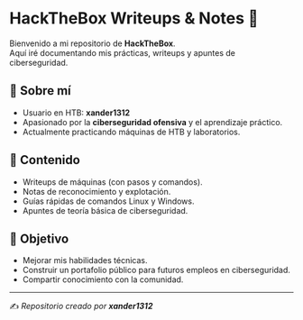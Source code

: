 # HackTheBox Writeups & Notes 🐉

Bienvenido a mi repositorio de **HackTheBox**.  
Aquí iré documentando mis prácticas, writeups y apuntes de ciberseguridad.  

## 👤 Sobre mí
- Usuario en HTB: **xander1312**
- Apasionado por la **ciberseguridad ofensiva** y el aprendizaje práctico.
- Actualmente practicando máquinas de HTB y laboratorios.

## 📂 Contenido
- Writeups de máquinas (con pasos y comandos).
- Notas de reconocimiento y explotación.
- Guías rápidas de comandos Linux y Windows.
- Apuntes de teoría básica de ciberseguridad.

## 🚀 Objetivo
- Mejorar mis habilidades técnicas.
- Construir un portafolio público para futuros empleos en ciberseguridad.
- Compartir conocimiento con la comunidad.

---
✍️ *Repositorio creado por **xander1312***
